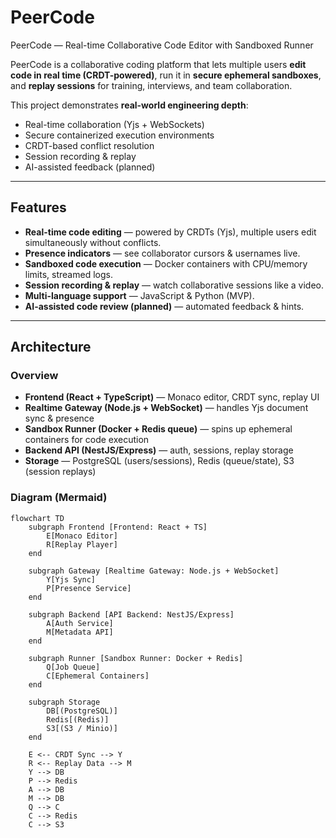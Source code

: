 # PeerCode
  PeerCode — Real-time Collaborative Code Editor with Sandboxed Runner

PeerCode is a collaborative coding platform that lets multiple users **edit code in real time (CRDT-powered)**, run it in **secure ephemeral sandboxes**, and **replay sessions** for training, interviews, and team collaboration.  

This project demonstrates **real-world engineering depth**:  
- Real-time collaboration (Yjs + WebSockets)  
- Secure containerized execution environments  
- CRDT-based conflict resolution  
- Session recording & replay  
- AI-assisted feedback (planned)  

---

##  Features
- **Real-time code editing** — powered by CRDTs (Yjs), multiple users edit simultaneously without conflicts.  
- **Presence indicators** — see collaborator cursors & usernames live.  
- **Sandboxed code execution** — Docker containers with CPU/memory limits, streamed logs.  
- **Session recording & replay** — watch collaborative sessions like a video.  
- **Multi-language support** — JavaScript & Python (MVP).  
- **AI-assisted code review (planned)** — automated feedback & hints.  

---

##  Architecture

### Overview
- **Frontend (React + TypeScript)** — Monaco editor, CRDT sync, replay UI  
- **Realtime Gateway (Node.js + WebSocket)** — handles Yjs document sync & presence  
- **Sandbox Runner (Docker + Redis queue)** — spins up ephemeral containers for code execution  
- **Backend API (NestJS/Express)** — auth, sessions, replay storage  
- **Storage** — PostgreSQL (users/sessions), Redis (queue/state), S3 (session replays)

### Diagram (Mermaid)
```mermaid
flowchart TD
    subgraph Frontend [Frontend: React + TS]
        E[Monaco Editor]
        R[Replay Player]
    end

    subgraph Gateway [Realtime Gateway: Node.js + WebSocket]
        Y[Yjs Sync]
        P[Presence Service]
    end

    subgraph Backend [API Backend: NestJS/Express]
        A[Auth Service]
        M[Metadata API]
    end

    subgraph Runner [Sandbox Runner: Docker + Redis]
        Q[Job Queue]
        C[Ephemeral Containers]
    end

    subgraph Storage
        DB[(PostgreSQL)]
        Redis[(Redis)]
        S3[(S3 / Minio)]
    end

    E <-- CRDT Sync --> Y
    R <-- Replay Data --> M
    Y --> DB
    P --> Redis
    A --> DB
    M --> DB
    Q --> C
    C --> Redis
    C --> S3

